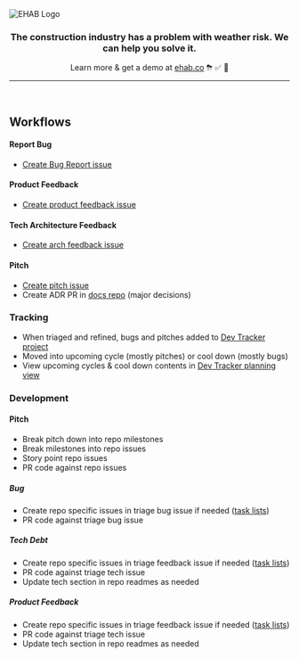 <picture>
  <source media="(prefers-color-scheme: dark)" srcset="https://user-images.githubusercontent.com/2471488/183930708-98a5b859-2180-4ec4-924e-ff07ab654f46.png">
  <source media="(prefers-color-scheme: light)" srcset="https://user-images.githubusercontent.com/2471488/183931583-c56b189a-e6d3-4c8a-b794-8f669d67d183.png">
  <img alt="EHAB Logo" src="https://user-images.githubusercontent.com/2471488/183931583-c56b189a-e6d3-4c8a-b794-8f669d67d183.png">
</picture>

<h3 align="center">The construction industry has a problem with weather risk. We can help you solve it.</h3>

<p align="center">Learn more & get a demo at <a href="https://ehab.co">ehab.co</a> ⛈ ✅ 🚀</p>

---
<br/>

## Workflows

#### Report Bug
- [Create Bug Report issue](https://github.com/ehabitation/triage/issues/new/choose)

#### Product Feedback
- [Create product feedback issue](https://github.com/ehabitation/triage/issues/new/choose)

#### Tech Architecture Feedback
- [Create arch feedback issue](https://github.com/ehabitation/triage/issues/new/choose)

#### Pitch
- [Create pitch issue](https://github.com/ehabitation/triage/issues/new/choose)
- Create ADR PR in [docs repo](https://github.com/ehabitation/docs) (major decisions)

### Tracking
- When triaged and refined, bugs and pitches added to [Dev Tracker project](https://github.com/orgs/ehabitation/projects/2)
- Moved into upcoming cycle (mostly pitches) or cool down (mostly bugs)
- View upcoming cycles & cool down contents in [Dev Tracker planning view](https://github.com/orgs/ehabitation/projects/2/views/9)

### Development
#### Pitch
- Break pitch down into repo milestones
- Break milestones into repo issues
- Story point repo issues
- PR code against repo issues
##### Bug
- Create repo specific issues in triage bug issue if needed ([task lists](https://docs.github.com/en/issues/tracking-your-work-with-issues/about-task-lists))
- PR code against triage bug issue
##### Tech Debt
- Create repo specific issues in triage feedback issue if needed ([task lists](https://docs.github.com/en/issues/tracking-your-work-with-issues/about-task-lists))
- PR code against triage tech issue
- Update tech section in repo readmes as needed

##### Product Feedback
- Create repo specific issues in triage feedback issue if needed ([task lists](https://docs.github.com/en/issues/tracking-your-work-with-issues/about-task-lists))
- PR code against triage tech issue
- Update tech section in repo readmes as needed
